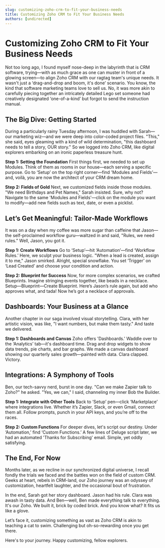 ```yaml
---
slug: customizing-zoho-crm-to-fit-your-business-needs
title: Customizing Zoho CRM to Fit Your Business Needs
authors: [undirected]
---
```


# Customizing Zoho CRM to Fit Your Business Needs

Not too long ago, I found myself nose-deep in the labyrinth that is CRM software, trying—with as much grace as one can muster in front of a glowing screen—to align Zoho CRM with our ragtag team's unique needs. It wasn't just a ‘drag-and-drop and boom, it's done’ scenario. You know, the kind that software marketing teams love to sell us. No, it was more akin to carefully piecing together an intricately detailed Lego set someone had creatively designated ‘one-of-a-kind’ but forgot to send the instruction manual.

## The Big Dive: Getting Started

During a particularly rainy Tuesday afternoon, I was huddled with Sarah—our marketing wiz—and we were deep into color-coded project files. "This," she said, eyes gleaming with a kind of wild determination, "this dashboard needs to tell a story, OUR story." So we logged into Zoho CRM, like digital explorers embarking on an ironic paperless treasure hunt.

**Step 1: Setting the Foundation**
First things first, we needed to set up Modules. Think of them as rooms in our house—each serving a specific purpose. Go to ‘Setup’ on the top right corner—find 'Modules and Fields'—and, voilà, you are now the architect of your CRM dream home.

**Step 2: Fields of Gold**
Next, we customized fields inside those modules. "We need Birthdays and Pet Names," Sarah insisted. Sure, why not? Navigate to the same 'Modules and Fields'—click on the module you want to modify—add new fields such as text, date, or even a picklist.

## Let’s Get Meaningful: Tailor-Made Workflows

It was on a day when my coffee was more sugar than caffeine that Jason—the self-proclaimed workflow guru—waltzed in and said, "Rules, we need rules." Well, Jason, you got it.

**Step 1: Create Workflows**
Go to ‘Setup’—hit ‘Automation’—find ‘Workflow Rules.’ Here, we sculpt your business logic. "When a lead is created, assign it to me," Jason smirked. Alright, special snowflake. You set ‘Trigger’ on ‘Lead Created’ and choose your condition and action.

**Step 2: Blueprint for Success**
Now, for more complex scenarios, we crafted Blueprints. Imagine stringing events together, like beads in a necklace. Setup—Blueprint—Create Blueprint. Here’s Jason’s rule again, but add who approves what, and tada! Now he’s got a necklace of approvals. 

## Dashboards: Your Business at a Glance

Another chapter in our saga involved visual storytelling. Clara, with her artistic vision, was like, "I want numbers, but make them tasty." And taste we delivered.

**Step 1: Dashboards and Canvas**
Zoho offers 'Dashboards.' Waddle over to the ‘Analytics’ tab—it's dashboard time. Drag and drop widgets to show data trends, pie charts, and bar graphs. We made a canvas dashboard showing our quarterly sales growth—painted with data. Clara clapped. Victory.

## Integrations: A Symphony of Tools

Ben, our tech-savvy nerd, burst in one day. "Can we make Zapier talk to Zoho?" he asked. "Yes, we can," I said, channeling my inner Bob the Builder.

**Step 1: Integrate with Other Tools**
Back to ‘Setup’ pen—click ‘Marketplace’ where integrations live. Whether it’s Zapier, Slack, or even Gmail, connect them all. Follow prompts, punch in your API keys, and you’re off to the races.

**Step 2: Custom Functions**
For deeper dives, let's script our destiny. Under ‘Automation,’ find ‘Custom Functions.’ A few lines of Deluge script later, we had an automated 'Thanks for Subscribing' email. Simple, yet oddly satisfying.

## The End, For Now

Months later, as we recline in our synchronized digital universe, I recall fondly the trials we faced and the battles won on the field of custom CRM. Geeks at heart, rebels in CRM-land, our Zoho journey was an odyssey of customization, heartfelt laughter, and the occasional bout of frustration.

In the end, Sarah got her story dashboard. Jason had his rule. Clara was awash in tasty data. And Ben—well, Ben made everything talk to everything. It's our Zoho. We built it, brick by coded brick. And you know what? It fits us like a glove.

Let’s face it, customizing something as vast as Zoho CRM is akin to teaching a cat to swim. Challenging but oh-so-rewarding once you get there. 

Here's to your journey. Happy customizing, fellow explorers.